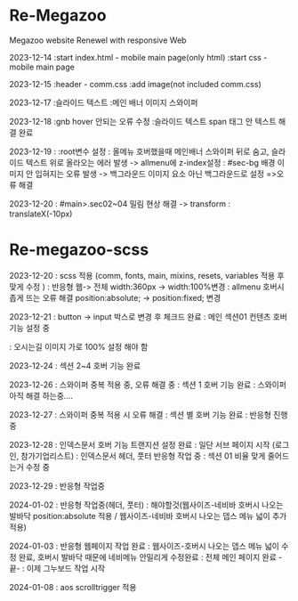 # Re-Megazoo
Megazoo website Renewel with responsive Web

2023-12-14
:start index.html - mobile main page(only html)
:start css - mobile main page

2023-12-15
:header - comm.css
:add image(not included comm.css)

2023-12-17
:슬라이드 텍스트
:메인 배너 이미지 스와이퍼

2023-12-18
:gnb hover 안되는 오류 수정
:슬라이드 텍스트 span 태그 안 텍스트 해결 완료

2023-12-19
: :root변수 설정
: 올메뉴 호버했을때 메인배너 스와이퍼 뒤로 숨고, 슬라이드 텍스트 위로 올라오는 에러 발생
    -> allmenu에 z-index설정
: #sec-bg 배경 이미지 안 입혀지는 오류 발생
    -> 백그라운드 이미지 요소 아닌 백그라운드로 설정
=>오류 해결

2023-12-20
: #main>.sec02~04 밀림 현상 해결
    -> transform : translateX(-10px)

# Re-megazoo-scss
2023-12-20
: scss 적용 (comm, fonts, main, mixins, resets, variables 적용 후 맞게 수정 )
: 반응형 웹-> 전체 width:360px -> width:100%변경
: allmenu 호버시 좁게 뜨는 오류 해결
    position:absolute; -> position:fixed; 변경

2023-12-21
: button -> input 박스로 변경 후 체크드 완료
: 메인 섹션01 컨텐츠 호버 기능 설정 중

: 오시는길 이미지 가로 100% 설정 해야 함


2023-12-24
: 섹션 2~4 호버 기능 완료

2023-12-26
: 스와이퍼 중복 적용 중, 오류 해결 중
: 섹션 1 호버 기능 완료
: 스와이퍼 아직 해결 하는중....

2023-12-27
: 스와이퍼 중복 적용 시 오류 해결
: 섹션 별 호버 기능 완료
: 반응형 진행 중

2023-12-28
: 인덱스문서 호버 기능 트랜지션 설정 완료
: 일단 서브 페이지 시작 (로그인, 참가기업리스트)
: 인덱스문서 헤더, 풋터 반응형 작업 중
: 섹션 01 비율 맞게 줄어드는거 수정 중

2023-12-29
: 반응형 작업중

2024-01-02
: 반응형 작업중(헤더, 풋터)
: 해야할것(웹사이즈-네비바 호버시 나오는 발바닥 position:absolute 적용 /
    웹사이즈-네비바 호버시 나오는 뎁스 메뉴 넓이 추가 적용)

2024-01-03
: 반응형 웹페이지 작업 완료
: 웹사이즈-호버시 나오는 뎁스 메뉴 넓이 수정 완료, 호버시 발바닥 때문에 네비메뉴 안밀리게 수정완료
: 전체 메인 페이지 완료 -끝-
: 이제 그누보드 작업 시작

2024-01-08
: aos scrolltrigger 적용
